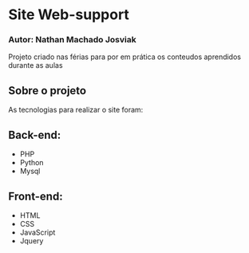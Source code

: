 # Site Web-support
### Autor: Nathan Machado Josviak

Projeto criado nas férias para por em prática os conteudos aprendidos durante as aulas

## Sobre o projeto
As tecnologias para realizar o site foram:

## Back-end:
- PHP
- Python
- Mysql

## Front-end:
- HTML
- CSS
- JavaScript
- Jquery

